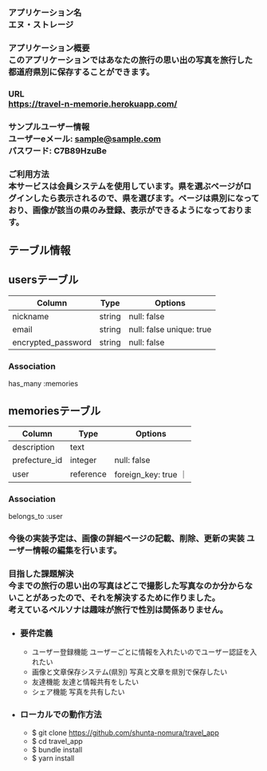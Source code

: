 ### アプリケーション名 <br> エヌ・ストレージ

### アプリケーション概要 <br> このアプリケーションではあなたの旅行の思い出の写真を旅行した都道府県別に保存することができます。

### URL <br> https://travel-n-memorie.herokuapp.com/

### サンプルユーザー情報 <br> ユーザーeメール: sample@sample.com <br> パスワード: C7B89HzuBe

### ご利用方法 <br> 本サービスは会員システムを使用しています。県を選ぶページがログインしたら表示されるので、県を選びます。ページは県別になっており、画像が該当の県のみ登録、表示ができるようになっております。

## テーブル情報

## usersテーブル

|Column             |Type    |Options      |
|-------------------|--------|-------------|
| nickname          | string | null: false |
| email             | string | null: false unique: true|
| encrypted_password| string | null: false |


### Association
has_many :memories


##  memoriesテーブル

|Column                |Type         |Options      |
|---------------------|-------------|-------------|
| description         | text        |             |
| prefecture_id       | integer     | null: false |
| user                | reference   | foreign_key: true ｜


### Association
belongs_to :user 

### 今後の実装予定は、画像の詳細ページの記載、削除、更新の実装 ユーザー情報の編集を行います。

### 目指した課題解決 <br>今までの旅行の思い出の写真はどこで撮影した写真なのか分からないことがあったので、それを解決するために作りました。<br>考えているペルソナは趣味が旅行で性別は関係ありません。

* ### 要件定義

  * ユーザー登録機能	ユーザーごとに情報を入れたいのでユーザー認証を入れたい
  * 画像と文章保存システム(県別)	写真と文章を県別で保存したい
  * 友達機能	友達と情報共有をしたい
  * シェア機能	写真を共有したい


* ### ローカルでの動作方法 <br> 
  * $ git clone https://github.com/shunta-nomura/travel_app
  * $ cd travel_app
  * $ bundle install
  * $ yarn install
